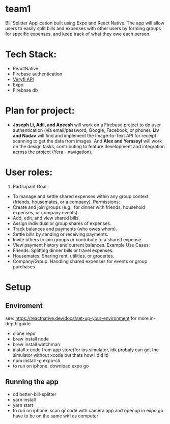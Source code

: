 # team1
Bill Splitter Application built using Expo and React Native. The app will allow users to easily split bills and expenses with other users by forming groups for specific expenses, and keep track of what they owe each person.

# Tech Stack: 
- ReactNative 
- Firebase authentication
- [Veryfi API]([url](https://docs.veryfi.com/api/receipts-invoices/process-a-document/))
- Expo
- Firebase db

# Plan for project: 
- **Joseph Li, Adil, and Aneesh** will work on a Firebase project to do user authentication (via email/password, Google, Facebook, or phone). **Liv and Nadav** will find and implement the Image-to-Text API for receipt scanning to get the data from images. And **Alex and Yerassyl** will work on the design tasks, contributing to feature development and integration across the project (Yera - navigation). 

# User roles: 
1. Participant
Goal:
- To manage and settle shared expenses within any group context (friends, housemates, or a company).
Permissions:
- Create and join groups (e.g., for dinner with friends, household expenses, or company events).
- Add, edit, and view shared bills.
- Assign individual or group shares of expenses.
- Track balances and payments (who owes whom).
- Settle bills by sending or receiving payments.
- Invite others to join groups or contribute to a shared expense.
- View payment history and current balances.
Example Use Cases:
- Friends: Splitting dinner bills or travel expenses.
- Housemates: Sharing rent, utilities, or groceries.
- Company/Group: Handling shared expenses for events or group purchases.

# Setup 
## Enviroment
see: https://reactnative.dev/docs/set-up-your-environment for more in-depth guide
* clone repo
* brew install node
* brew install watchman
* install x code from app store(for ios simulator, idk probaly can get the simulator without xcode but thats how I did it)
* npm install -g expo-cli
* to run on iphone: download expo go
## Running the app
* cd better-bill-splitter
* yarn install 
* yarn start
* to run on iphone: scan qr code with camera app and openup in expo go have to be on the same wifi as computer
